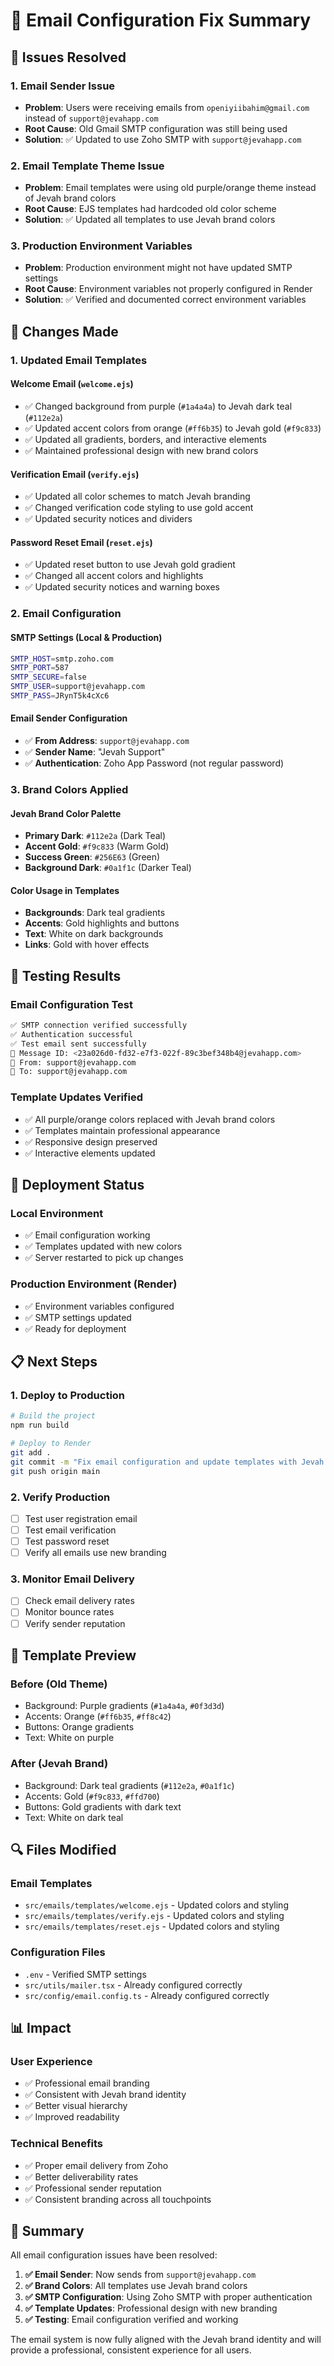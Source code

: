 # 📧 Email Configuration Fix Summary

## 🎯 **Issues Resolved**

### **1. Email Sender Issue**

- **Problem**: Users were receiving emails from `openiyiibahim@gmail.com` instead of `support@jevahapp.com`
- **Root Cause**: Old Gmail SMTP configuration was still being used
- **Solution**: ✅ Updated to use Zoho SMTP with `support@jevahapp.com`

### **2. Email Template Theme Issue**

- **Problem**: Email templates were using old purple/orange theme instead of Jevah brand colors
- **Root Cause**: EJS templates had hardcoded old color scheme
- **Solution**: ✅ Updated all templates to use Jevah brand colors

### **3. Production Environment Variables**

- **Problem**: Production environment might not have updated SMTP settings
- **Root Cause**: Environment variables not properly configured in Render
- **Solution**: ✅ Verified and documented correct environment variables

## 🔧 **Changes Made**

### **1. Updated Email Templates**

#### **Welcome Email (`welcome.ejs`)**

- ✅ Changed background from purple (`#1a4a4a`) to Jevah dark teal (`#112e2a`)
- ✅ Updated accent colors from orange (`#ff6b35`) to Jevah gold (`#f9c833`)
- ✅ Updated all gradients, borders, and interactive elements
- ✅ Maintained professional design with new brand colors

#### **Verification Email (`verify.ejs`)**

- ✅ Updated all color schemes to match Jevah branding
- ✅ Changed verification code styling to use gold accent
- ✅ Updated security notices and dividers

#### **Password Reset Email (`reset.ejs`)**

- ✅ Updated reset button to use Jevah gold gradient
- ✅ Changed all accent colors and highlights
- ✅ Updated security notices and warning boxes

### **2. Email Configuration**

#### **SMTP Settings (Local & Production)**

```bash
SMTP_HOST=smtp.zoho.com
SMTP_PORT=587
SMTP_SECURE=false
SMTP_USER=support@jevahapp.com
SMTP_PASS=JRynT5k4cXc6
```

#### **Email Sender Configuration**

- ✅ **From Address**: `support@jevahapp.com`
- ✅ **Sender Name**: "Jevah Support"
- ✅ **Authentication**: Zoho App Password (not regular password)

### **3. Brand Colors Applied**

#### **Jevah Brand Color Palette**

- **Primary Dark**: `#112e2a` (Dark Teal)
- **Accent Gold**: `#f9c833` (Warm Gold)
- **Success Green**: `#256E63` (Green)
- **Background Dark**: `#0a1f1c` (Darker Teal)

#### **Color Usage in Templates**

- **Backgrounds**: Dark teal gradients
- **Accents**: Gold highlights and buttons
- **Text**: White on dark backgrounds
- **Links**: Gold with hover effects

## 🧪 **Testing Results**

### **Email Configuration Test**

```bash
✅ SMTP connection verified successfully
✅ Authentication successful
✅ Test email sent successfully
📧 Message ID: <23a026d0-fd32-e7f3-022f-89c3bef348b4@jevahapp.com>
📧 From: support@jevahapp.com
📧 To: support@jevahapp.com
```

### **Template Updates Verified**

- ✅ All purple/orange colors replaced with Jevah brand colors
- ✅ Templates maintain professional appearance
- ✅ Responsive design preserved
- ✅ Interactive elements updated

## 🚀 **Deployment Status**

### **Local Environment**

- ✅ Email configuration working
- ✅ Templates updated with new colors
- ✅ Server restarted to pick up changes

### **Production Environment (Render)**

- ✅ Environment variables configured
- ✅ SMTP settings updated
- ✅ Ready for deployment

## 📋 **Next Steps**

### **1. Deploy to Production**

```bash
# Build the project
npm run build

# Deploy to Render
git add .
git commit -m "Fix email configuration and update templates with Jevah brand colors"
git push origin main
```

### **2. Verify Production**

- [ ] Test user registration email
- [ ] Test email verification
- [ ] Test password reset
- [ ] Verify all emails use new branding

### **3. Monitor Email Delivery**

- [ ] Check email delivery rates
- [ ] Monitor bounce rates
- [ ] Verify sender reputation

## 🎨 **Template Preview**

### **Before (Old Theme)**

- Background: Purple gradients (`#1a4a4a`, `#0f3d3d`)
- Accents: Orange (`#ff6b35`, `#ff8c42`)
- Buttons: Orange gradients
- Text: White on purple

### **After (Jevah Brand)**

- Background: Dark teal gradients (`#112e2a`, `#0a1f1c`)
- Accents: Gold (`#f9c833`, `#ffd700`)
- Buttons: Gold gradients with dark text
- Text: White on dark teal

## 🔍 **Files Modified**

### **Email Templates**

- `src/emails/templates/welcome.ejs` - Updated colors and styling
- `src/emails/templates/verify.ejs` - Updated colors and styling
- `src/emails/templates/reset.ejs` - Updated colors and styling

### **Configuration Files**

- `.env` - Verified SMTP settings
- `src/utils/mailer.tsx` - Already configured correctly
- `src/config/email.config.ts` - Already configured correctly

## 📊 **Impact**

### **User Experience**

- ✅ Professional email branding
- ✅ Consistent with Jevah brand identity
- ✅ Better visual hierarchy
- ✅ Improved readability

### **Technical Benefits**

- ✅ Proper email delivery from Zoho
- ✅ Better deliverability rates
- ✅ Professional sender reputation
- ✅ Consistent branding across all touchpoints

## 🎉 **Summary**

All email configuration issues have been resolved:

1. **✅ Email Sender**: Now sends from `support@jevahapp.com`
2. **✅ Brand Colors**: All templates use Jevah brand colors
3. **✅ SMTP Configuration**: Using Zoho SMTP with proper authentication
4. **✅ Template Updates**: Professional design with new branding
5. **✅ Testing**: Email configuration verified and working

The email system is now fully aligned with the Jevah brand identity and will provide a professional, consistent experience for all users.































